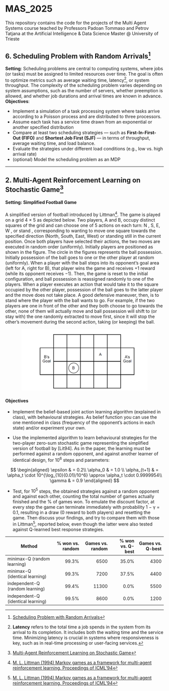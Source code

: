 # MAS_2025
This repository contains the code for the projects of the Multi Agent Systems course teached by Professors Padoan Tommaso and Petrov Tatjana at the Artificial Intelligence &amp; Data Science Master @ University of Trieste

## 6. Scheduling Problem with Random Arrivals[^Prj1]

**Setting**: Scheduling problems are central to computing systems, where jobs (or tasks) must be assigned to limited resources over time. The goal is often to optimize metrics such as average waiting time, latency[^latency], or system throughput. The complexity of the scheduling problem varies depending on system assumptions, such as the number of servers, whether preemption is allowed, and whether job durations and arrival times are known in advance.
**Objectives**:
 - Implement a simulation of a task processing system where tasks arrive according to a Poisson
process and are distributed to three processors.
- Assume each task has a service time drawn from an exponential or another specified distribution
- Compare at least two scheduling strategies — such as **First-In-First-Out (FIFO)** and **Shortest
Job First (SJF)** — in terms of throughput, average waiting time, and load balance.
- Evaluate the strategies under different load conditions (e.g., low vs. high arrival rate)
- (optional) Model the scheduling problem as an MDP


[^latency]:  **Latency** refers to the total time a job spends in the system from its arrival to its completion. It includes both the waiting time and the service time. Minimizing latency is crucial in systems where responsiveness is key, such as in real-time processing or user-facing services.

---

## 2. Multi-Agent Reinforcement Learning on Stochastic Game[^Prj2]
#### Setting: Simplified Football Game
A simplified version of football introduced by Littman[^Lit94]. The game is played on a grid 4 × 5 as depicted below. Two players, A and B, occupy distinct squares of the grid and can choose one of 5 actions on each turn: N , S, E, W , or stand , corresponding to wanting to move one square towards the specified direction (North, South, East, West) or standing still in the current position. Once both players have selected their actions, the two moves are executed in random order (uniformly). Initially players are positioned as shown in the figure. The circle in the figures represents the ball possession. Initially possession of the ball goes to one or the other player at random (uniformly). When a player with the ball steps into its opponent’s goal area (left for A, right for B), that player wins the game and receives +1 reward (while its opponent receives −1). Then, the game is reset to the initial configuration, and ball possession is reassigned randomly to one of the players. When a player executes an action that would take it to the square occupied by the other player, possession of the ball goes to the latter player and the move does not take place. A good defensive maneuver, then, is to stand where the player with the ball wants to go.  For example, if the two players are one in front of the other and they both choose to go towards the other, none of them will actually move and ball possession will shift to (or stay with) the one randomly extracted to move first, since it will stop the other’s movement during the second action, taking (or keeping) the ball.

<p align="center">
  <img src= "./Projects/Multi-Agent Reinforcement Learning on Stochastic Game/Images/MAS_FOOTBALL1.png"
       alt="MAS Football" 
       width="400"/>
</p>

#### Objectives
 - Implement the belief-based joint action learning algorithm (explained in class), with behavioural strategies. As belief function you can use the one mentioned in class (frequency of the opponent’s actions in each state) and/or experiment your own.

 - Use the implemented algorithm to learn behavioural strategies for the two-player zero-sum stochastic game representing the simplified version of football by [Lit94]. As in the paper, the learning must be performed against a random opponent, and against another learner of identical design, for $10^6$ steps and parameters:

$$
\begin{aligned}
 \epsilon & = 0.2\\
 \alpha_0 & = 1.0 \\
 \alpha_{t+1} & = \alpha_t \cdot 10^{\log_{10}(0.01)/10^6} \approx \alpha_t \cdot 0.9999954\\
 \gamma & = 0.9
\end{aligned}
$$

 - Test, for $10^5$ steps, the obtained strategies against a random opponent and against each other, counting the total number of games actually finished and the % of games won. To emulate the discount factor, at every step the game can terminate immediately with probability 1 − γ = 0.1, resulting in a draw (0 reward to both players) and resetting the game. Then discuss your findings, and try to compare them with those in Littman[^Lit94], reported below, even though the latter were also tested against Q-learned best response strategies.

<div align="center">

| Method                             | % won vs. random | Games vs. random | % won vs. Q-best | Games vs. Q-best |
|------------------------------------|-----------------:|-----------------:|-----------------:|-----------------:|
| minimax-Q (random learning)        |            99.3% |            6500  |            35.0% |            4300  |
| minimax-Q (identical learning)     |            99.3% |            7200  |            37.5% |            4400  |
| independent-Q (random learning)    |            99.4% |           11300  |             0.0% |            5500  |
| independent-Q (identical learning) |            99.5% |            8600  |             0.0% |            1200  |

</div>


[^Prj1]: [Scheduling Problem with Random Arrivals](./Projects/%20Scheduling%20Problem%20with%20Random%20Arrivals/2025_MAS_course_project_topics.pdf)
[^Lit94]: [M. L. Littman (1994) Markov games as a framework for multi-agent reinforcement learning. Proceedings of ICML’94](./Projects/Multi-Agent%20Reinforcement%20Learning%20on%20Stochastic%20Game/littman94markov.pdf)
[^Prj2]: [Multi-Agent Reinforcement Learning on Stochastic Game](./Projects/Multi-Agent%20Reinforcement%20Learning%20on%20Stochastic%20Game/Projects-Padoan.pdf)
